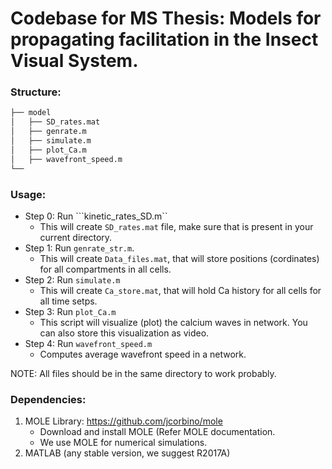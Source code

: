 # Codebase for MS Thesis: Models for propagating facilitation in the Insect Visual System.


### Structure: 
```bash
├── model
│   ├── SD_rates.mat
│   ├── genrate.m
│   ├── simulate.m
│   ├── plot_Ca.m
│   ├── wavefront_speed.m
└── 
```

### Usage:
- Step 0: Run ```kinetic_rates_SD.m``
  - This will create ```SD_rates.mat``` file, make sure that is present in your current directory.
- Step 1: Run ```genrate_str.m```.
  - This will create ```Data_files.mat```, that will store positions (cordinates) for all compartments in all cells.
- Step 2: Run ```simulate.m``` 
  - This will create ```Ca_store.mat```, that will hold Ca history for all cells for all time setps.
- Step 3: Run ```plot_Ca.m``` 
  - This script will visualize (plot) the calcium waves in network. You can also store this visualization as video.
- Step 4: Run ```wavefront_speed.m``` 
  - Computes average wavefront speed in a network.
  
NOTE: All files should be in the same directory to work probably. 

### Dependencies:
1. MOLE Library: https://github.com/jcorbino/mole
   - Download and install MOLE (Refer MOLE documentation.
   - We use MOLE for numerical simulations.
2. MATLAB (any stable version, we suggest R2017A)
